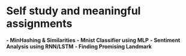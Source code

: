 # Self study and meaningful assignments
**- MinHashing & Similarities**
**- Mnist Classifier using MLP**
**- Sentiment Analysis using RNN/LSTM**
**- Finding Promising Landmark**
